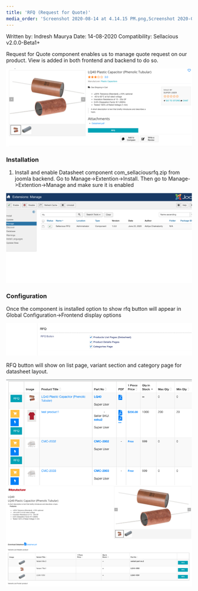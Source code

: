 ```yaml
---
title: 'RFQ (Request for Quote)'
media_order: 'Screenshot 2020-08-14 at 4.14.15 PM.png,Screenshot 2020-08-14 at 4.22.06 PM.png,Screenshot 2020-08-14 at 4.31.29 PM.png,Screenshot 2020-08-14 at 4.36.49 PM.png,Screenshot 2020-08-14 at 4.41.54 PM.png'
---
```


Written by: Indresh Maurya
Date: 14-08-2020
Compatibility: Sellacious v2.0.0-Beta1+

Request for Quote component enables us to manage quote request on our product. View is added in both frontend and backend to do so.

![](Screenshot%202020-08-14%20at%204.14.15%20PM.png)

### Installation

1. Install and enable Datasheet component com_sellaciousrfq.zip from joomla backend. Go to Manage->Extention->Install.
Then go to Manage->Extention->Manage and make sure it is enabled

![](Screenshot%202020-08-14%20at%204.22.06%20PM.png)

### Configuration 

Once the component is installed option to show rfq button will appear in Global Configuration->Frontend display options 

![](Screenshot%202020-08-14%20at%204.31.29%20PM.png)

RFQ button will show on list page, variant section and category page for datasheet layout.

![](Screenshot%202020-08-14%20at%204.36.49%20PM.png)
![](Screenshot%202020-08-14%20at%204.41.54%20PM.png)


